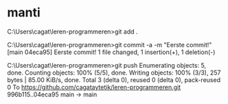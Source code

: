 # manti

C:\Users\cagat\leren-programmeren>git add .

C:\Users\cagat\leren-programmeren>git commit -a -m "Eerste commit!"
[main 04eca95] Eerste commit!
 1 file changed, 1 insertion(+), 1 deletion(-)

C:\Users\cagat\leren-programmeren>git push
Enumerating objects: 5, done.
Counting objects: 100% (5/5), done.
Writing objects: 100% (3/3), 257 bytes | 85.00 KiB/s, done.
Total 3 (delta 0), reused 0 (delta 0), pack-reused 0
To https://github.com/cagataytetik/leren-programmeren.git
   996b115..04eca95  main -> main
